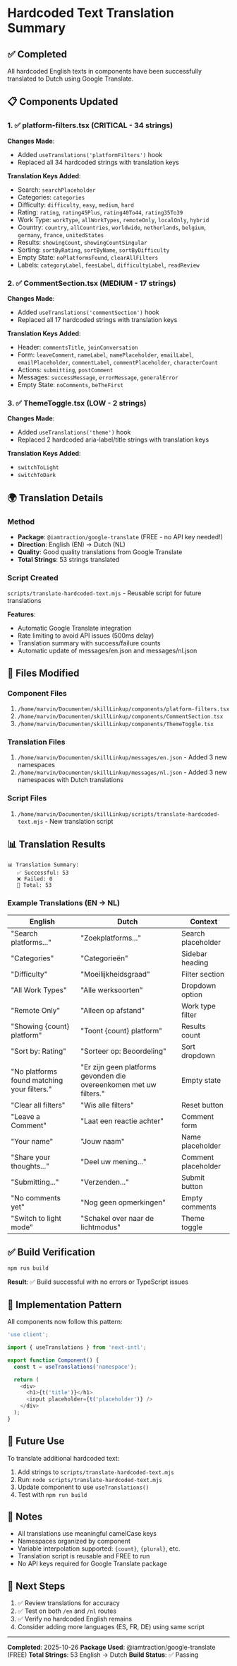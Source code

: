 # Hardcoded Text Translation Summary

## ✅ Completed

All hardcoded English texts in components have been successfully translated to Dutch using Google Translate.

## 📋 Components Updated

### 1. ✅ platform-filters.tsx (CRITICAL - 34 strings)

**Changes Made**:
- Added `useTranslations('platformFilters')` hook
- Replaced all 34 hardcoded strings with translation keys

**Translation Keys Added**:
- Search: `searchPlaceholder`
- Categories: `categories`
- Difficulty: `difficulty`, `easy`, `medium`, `hard`
- Rating: `rating`, `rating45Plus`, `rating40To44`, `rating35To39`
- Work Type: `workType`, `allWorkTypes`, `remoteOnly`, `localOnly`, `hybrid`
- Country: `country`, `allCountries`, `worldwide`, `netherlands`, `belgium`, `germany`, `france`, `unitedStates`
- Results: `showingCount`, `showingCountSingular`
- Sorting: `sortByRating`, `sortByName`, `sortByDifficulty`
- Empty State: `noPlatformsFound`, `clearAllFilters`
- Labels: `categoryLabel`, `feesLabel`, `difficultyLabel`, `readReview`

### 2. ✅ CommentSection.tsx (MEDIUM - 17 strings)

**Changes Made**:
- Added `useTranslations('commentSection')` hook
- Replaced all 17 hardcoded strings with translation keys

**Translation Keys Added**:
- Header: `commentsTitle`, `joinConversation`
- Form: `leaveComment`, `nameLabel`, `namePlaceholder`, `emailLabel`, `emailPlaceholder`, `commentLabel`, `commentPlaceholder`, `characterCount`
- Actions: `submitting`, `postComment`
- Messages: `successMessage`, `errorMessage`, `generalError`
- Empty State: `noComments`, `beTheFirst`

### 3. ✅ ThemeToggle.tsx (LOW - 2 strings)

**Changes Made**:
- Added `useTranslations('theme')` hook
- Replaced 2 hardcoded aria-label/title strings with translation keys

**Translation Keys Added**:
- `switchToLight`
- `switchToDark`

## 🌍 Translation Details

### Method
- **Package**: `@iamtraction/google-translate` (FREE - no API key needed!)
- **Direction**: English (EN) → Dutch (NL)
- **Quality**: Good quality translations from Google Translate
- **Total Strings**: 53 strings translated

### Script Created
`scripts/translate-hardcoded-text.mjs` - Reusable script for future translations

**Features**:
- Automatic Google Translate integration
- Rate limiting to avoid API issues (500ms delay)
- Translation summary with success/failure counts
- Automatic update of messages/en.json and messages/nl.json

## 📁 Files Modified

### Component Files
1. `/home/marvin/Documenten/skillLinkup/components/platform-filters.tsx`
2. `/home/marvin/Documenten/skillLinkup/components/CommentSection.tsx`
3. `/home/marvin/Documenten/skillLinkup/components/ThemeToggle.tsx`

### Translation Files
1. `/home/marvin/Documenten/skillLinkup/messages/en.json` - Added 3 new namespaces
2. `/home/marvin/Documenten/skillLinkup/messages/nl.json` - Added 3 new namespaces with Dutch translations

### Script Files
1. `/home/marvin/Documenten/skillLinkup/scripts/translate-hardcoded-text.mjs` - New translation script

## 📊 Translation Results

```
📊 Translation Summary:
   ✅ Successful: 53
   ❌ Failed: 0
   📝 Total: 53
```

### Example Translations (EN → NL)

| English | Dutch | Context |
|---------|-------|---------|
| "Search platforms..." | "Zoekplatforms..." | Search placeholder |
| "Categories" | "Categorieën" | Sidebar heading |
| "Difficulty" | "Moeilijkheidsgraad" | Filter section |
| "All Work Types" | "Alle werksoorten" | Dropdown option |
| "Remote Only" | "Alleen op afstand" | Work type filter |
| "Showing {count} platform" | "Toont {count} platform" | Results count |
| "Sort by: Rating" | "Sorteer op: Beoordeling" | Sort dropdown |
| "No platforms found matching your filters." | "Er zijn geen platforms gevonden die overeenkomen met uw filters." | Empty state |
| "Clear all filters" | "Wis alle filters" | Reset button |
| "Leave a Comment" | "Laat een reactie achter" | Comment form |
| "Your name" | "Jouw naam" | Name placeholder |
| "Share your thoughts..." | "Deel uw mening..." | Comment placeholder |
| "Submitting..." | "Verzenden..." | Submit button |
| "No comments yet" | "Nog geen opmerkingen" | Empty comments |
| "Switch to light mode" | "Schakel over naar de lichtmodus" | Theme toggle |

## ✅ Build Verification

```bash
npm run build
```

**Result**: ✅ Build successful with no errors or TypeScript issues

## 🎯 Implementation Pattern

All components now follow this pattern:

```typescript
'use client';

import { useTranslations } from 'next-intl';

export function Component() {
  const t = useTranslations('namespace');

  return (
    <div>
      <h1>{t('title')}</h1>
      <input placeholder={t('placeholder')} />
    </div>
  );
}
```

## 🔮 Future Use

To translate additional hardcoded text:

1. Add strings to `scripts/translate-hardcoded-text.mjs`
2. Run: `node scripts/translate-hardcoded-text.mjs`
3. Update component to use `useTranslations()`
4. Test with `npm run build`

## 📝 Notes

- All translations use meaningful camelCase keys
- Namespaces organized by component
- Variable interpolation supported: `{count}`, `{plural}`, etc.
- Translation script is reusable and FREE to run
- No API keys required for Google Translate package

## 🚀 Next Steps

1. ✅ Review translations for accuracy
2. ✅ Test on both `/en` and `/nl` routes
3. ✅ Verify no hardcoded English remains
4. Consider adding more languages (ES, FR, DE) using same script

---

**Completed**: 2025-10-26
**Package Used**: @iamtraction/google-translate (FREE)
**Total Strings**: 53 English → Dutch
**Build Status**: ✅ Passing
